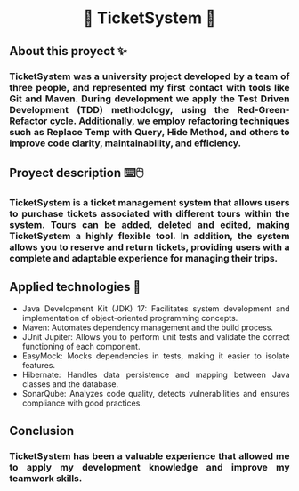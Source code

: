<div align = "center">
  <h1>🚈​ TicketSystem​ 🚈​</h1>
</div>

<div align = "justify">
  <h2>About this proyect ✨</h2>
  <h3>
    TicketSystem was a university project developed by a team of three people, and represented my first contact with tools like Git and Maven. During development we apply the Test Driven Development (TDD) methodology, using the Red-Green-Refactor cycle. 
    Additionally, we employ refactoring techniques such as Replace Temp with Query, Hide Method, and others to improve code clarity, maintainability, and efficiency.
  </h3>
</div>

<div align = "justify">
  <h2>Proyect description ⌨️​🖱️​</h2>
  <h3>
    TicketSystem is a ticket management system that allows users to purchase tickets associated with different tours within the system. Tours can be added, deleted and edited, making TicketSystem a highly flexible tool. 
    In addition, the system allows you to reserve and return tickets, providing users with a complete and adaptable experience for managing their trips.
  </h3>
</div>

<div align = "justify">
  <h2>Applied technologies ​🔧​​​</h2>
  <ul>
    <li>Java Development Kit (JDK) 17: Facilitates system development and implementation of object-oriented programming concepts.</li>
    <li>Maven: Automates dependency management and the build process.</li>
    <li>JUnit Jupiter: Allows you to perform unit tests and validate the correct functioning of each component.</li>
    <li>EasyMock: Mocks dependencies in tests, making it easier to isolate features.</li>
    <li>Hibernate: Handles data persistence and mapping between Java classes and the database.</li>
    <li>SonarQube: Analyzes code quality, detects vulnerabilities and ensures compliance with good practices.</li>
  </ul>
</div>

<div align = "justify">
  <h2>Conclusion​​​</h2>
  <h3>TicketSystem has been a valuable experience that allowed me to apply my development knowledge and improve my teamwork skills.</h3>
</div>
